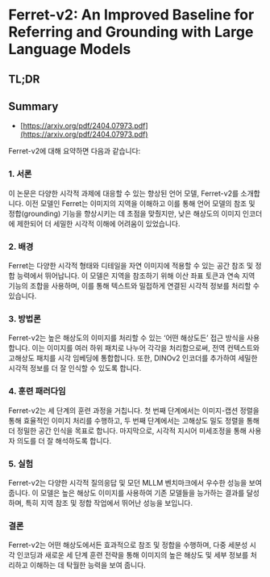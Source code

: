 # Ferret-v2: An Improved Baseline for Referring and Grounding with Large Language Models
## TL;DR
## Summary
- [https://arxiv.org/pdf/2404.07973.pdf](https://arxiv.org/pdf/2404.07973.pdf)

Ferret-v2에 대해 요약하면 다음과 같습니다:

### 1. 서론
이 논문은 다양한 시각적 과제에 대응할 수 있는 향상된 언어 모델, Ferret-v2를 소개합니다. 이전 모델인 Ferret는 이미지의 지역을 이해하고 이를 통해 언어 모델의 참조 및 정합(grounding) 기능을 향상시키는 데 초점을 맞췄지만, 낮은 해상도의 이미지 인코더에 제한되어 더 세밀한 시각적 이해에 어려움이 있었습니다.

### 2. 배경
Ferret는 다양한 시각적 형태와 디테일을 자연 이미지에 적용할 수 있는 공간 참조 및 정합 능력에서 뛰어납니다. 이 모델은 지역을 참조하기 위해 이산 좌표 토큰과 연속 지역 기능의 조합을 사용하며, 이를 통해 텍스트와 밀접하게 연결된 시각적 정보를 처리할 수 있습니다.

### 3. 방법론
Ferret-v2는 높은 해상도의 이미지를 처리할 수 있는 ‘어떤 해상도든’ 접근 방식을 사용합니다. 이는 이미지를 여러 하위 패치로 나누어 각각을 처리함으로써, 전역 컨텍스트와 고해상도 패치를 시각 임베딩에 통합합니다. 또한, DINOv2 인코더를 추가하여 세밀한 시각적 정보를 더 잘 인식할 수 있도록 합니다.

### 4. 훈련 패러다임
Ferret-v2는 세 단계의 훈련 과정을 거칩니다. 첫 번째 단계에서는 이미지-캡션 정렬을 통해 효율적인 이미지 처리를 수행하고, 두 번째 단계에서는 고해상도 밀도 정렬을 통해 더 정밀한 공간 인식을 목표로 합니다. 마지막으로, 시각적 지시어 미세조정을 통해 사용자 의도를 더 잘 해석하도록 합니다.

### 5. 실험
Ferret-v2는 다양한 시각적 질의응답 및 모던 MLLM 벤치마크에서 우수한 성능을 보여 줍니다. 이 모델은 높은 해상도 이미지를 사용하여 기존 모델들을 능가하는 결과를 달성하며, 특히 지역 참조 및 정합 작업에서 뛰어난 성능을 보입니다.

### 결론
Ferret-v2는 어떤 해상도에서든 효과적으로 참조 및 정합을 수행하며, 다중 세분성 시각 인코딩과 새로운 세 단계 훈련 전략을 통해 이미지의 높은 해상도 및 세부 정보를 처리하고 이해하는 데 탁월한 능력을 보여 줍니다.